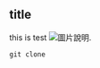 ## title
this is test
![圖片說明](https://www.i-meihua.com/FileUploads/ImediaArticlePhoto/2917d933-4ad1-4586-b883-a7a79825995d.jpg).

```
git clone
```
